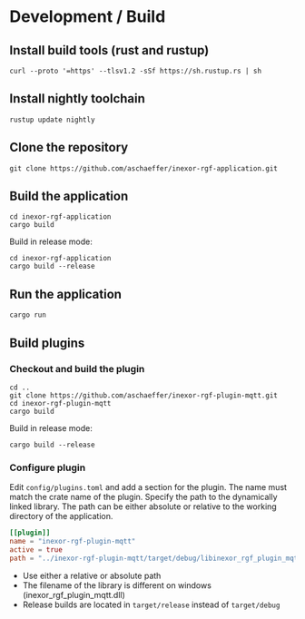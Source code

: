 # Development / Build

## Install build tools (rust and rustup)

```shell
curl --proto '=https' --tlsv1.2 -sSf https://sh.rustup.rs | sh
```

## Install nightly toolchain

```shell
rustup update nightly
```

## Clone the repository

```shell
git clone https://github.com/aschaeffer/inexor-rgf-application.git
```

## Build the application

```shell
cd inexor-rgf-application
cargo build
```

Build in release mode:

```shell
cd inexor-rgf-application
cargo build --release
```

## Run the application

```shell
cargo run
```

## Build plugins

### Checkout and build the plugin

 ```shell
 cd ..
 git clone https://github.com/aschaeffer/inexor-rgf-plugin-mqtt.git
 cd inexor-rgf-plugin-mqtt
 cargo build
 ```
Build in release mode:

```shell
cargo build --release
```

### Configure plugin

Edit `config/plugins.toml` and add a section for the plugin. The name must match the crate name of the plugin. Specify
the path to the dynamically linked library. The path can be either absolute or relative to the working directory of the
application.

```toml
[[plugin]]
name = "inexor-rgf-plugin-mqtt"
active = true
path = "../inexor-rgf-plugin-mqtt/target/debug/libinexor_rgf_plugin_mqtt.so"
```

* Use either a relative or absolute path
* The filename of the library is different on windows (inexor_rgf_plugin_mqtt.dll)
* Release builds are located in `target/release` instead of `target/debug`
